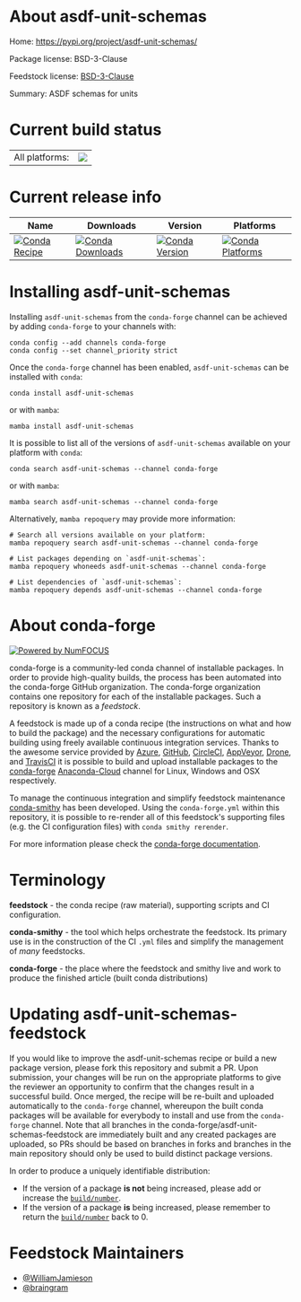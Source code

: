 About asdf-unit-schemas
=======================

Home: https://pypi.org/project/asdf-unit-schemas/

Package license: BSD-3-Clause

Feedstock license: [BSD-3-Clause](https://github.com/conda-forge/asdf-unit-schemas-feedstock/blob/main/LICENSE.txt)

Summary: ASDF schemas for units

Current build status
====================


<table><tr><td>All platforms:</td>
    <td>
      <a href="https://dev.azure.com/conda-forge/feedstock-builds/_build/latest?definitionId=17649&branchName=main">
        <img src="https://dev.azure.com/conda-forge/feedstock-builds/_apis/build/status/asdf-unit-schemas-feedstock?branchName=main">
      </a>
    </td>
  </tr>
</table>

Current release info
====================

| Name | Downloads | Version | Platforms |
| --- | --- | --- | --- |
| [![Conda Recipe](https://img.shields.io/badge/recipe-asdf--unit--schemas-green.svg)](https://anaconda.org/conda-forge/asdf-unit-schemas) | [![Conda Downloads](https://img.shields.io/conda/dn/conda-forge/asdf-unit-schemas.svg)](https://anaconda.org/conda-forge/asdf-unit-schemas) | [![Conda Version](https://img.shields.io/conda/vn/conda-forge/asdf-unit-schemas.svg)](https://anaconda.org/conda-forge/asdf-unit-schemas) | [![Conda Platforms](https://img.shields.io/conda/pn/conda-forge/asdf-unit-schemas.svg)](https://anaconda.org/conda-forge/asdf-unit-schemas) |

Installing asdf-unit-schemas
============================

Installing `asdf-unit-schemas` from the `conda-forge` channel can be achieved by adding `conda-forge` to your channels with:

```
conda config --add channels conda-forge
conda config --set channel_priority strict
```

Once the `conda-forge` channel has been enabled, `asdf-unit-schemas` can be installed with `conda`:

```
conda install asdf-unit-schemas
```

or with `mamba`:

```
mamba install asdf-unit-schemas
```

It is possible to list all of the versions of `asdf-unit-schemas` available on your platform with `conda`:

```
conda search asdf-unit-schemas --channel conda-forge
```

or with `mamba`:

```
mamba search asdf-unit-schemas --channel conda-forge
```

Alternatively, `mamba repoquery` may provide more information:

```
# Search all versions available on your platform:
mamba repoquery search asdf-unit-schemas --channel conda-forge

# List packages depending on `asdf-unit-schemas`:
mamba repoquery whoneeds asdf-unit-schemas --channel conda-forge

# List dependencies of `asdf-unit-schemas`:
mamba repoquery depends asdf-unit-schemas --channel conda-forge
```


About conda-forge
=================

[![Powered by
NumFOCUS](https://img.shields.io/badge/powered%20by-NumFOCUS-orange.svg?style=flat&colorA=E1523D&colorB=007D8A)](https://numfocus.org)

conda-forge is a community-led conda channel of installable packages.
In order to provide high-quality builds, the process has been automated into the
conda-forge GitHub organization. The conda-forge organization contains one repository
for each of the installable packages. Such a repository is known as a *feedstock*.

A feedstock is made up of a conda recipe (the instructions on what and how to build
the package) and the necessary configurations for automatic building using freely
available continuous integration services. Thanks to the awesome service provided by
[Azure](https://azure.microsoft.com/en-us/services/devops/), [GitHub](https://github.com/),
[CircleCI](https://circleci.com/), [AppVeyor](https://www.appveyor.com/),
[Drone](https://cloud.drone.io/welcome), and [TravisCI](https://travis-ci.com/)
it is possible to build and upload installable packages to the
[conda-forge](https://anaconda.org/conda-forge) [Anaconda-Cloud](https://anaconda.org/)
channel for Linux, Windows and OSX respectively.

To manage the continuous integration and simplify feedstock maintenance
[conda-smithy](https://github.com/conda-forge/conda-smithy) has been developed.
Using the ``conda-forge.yml`` within this repository, it is possible to re-render all of
this feedstock's supporting files (e.g. the CI configuration files) with ``conda smithy rerender``.

For more information please check the [conda-forge documentation](https://conda-forge.org/docs/).

Terminology
===========

**feedstock** - the conda recipe (raw material), supporting scripts and CI configuration.

**conda-smithy** - the tool which helps orchestrate the feedstock.
                   Its primary use is in the construction of the CI ``.yml`` files
                   and simplify the management of *many* feedstocks.

**conda-forge** - the place where the feedstock and smithy live and work to
                  produce the finished article (built conda distributions)


Updating asdf-unit-schemas-feedstock
====================================

If you would like to improve the asdf-unit-schemas recipe or build a new
package version, please fork this repository and submit a PR. Upon submission,
your changes will be run on the appropriate platforms to give the reviewer an
opportunity to confirm that the changes result in a successful build. Once
merged, the recipe will be re-built and uploaded automatically to the
`conda-forge` channel, whereupon the built conda packages will be available for
everybody to install and use from the `conda-forge` channel.
Note that all branches in the conda-forge/asdf-unit-schemas-feedstock are
immediately built and any created packages are uploaded, so PRs should be based
on branches in forks and branches in the main repository should only be used to
build distinct package versions.

In order to produce a uniquely identifiable distribution:
 * If the version of a package **is not** being increased, please add or increase
   the [``build/number``](https://docs.conda.io/projects/conda-build/en/latest/resources/define-metadata.html#build-number-and-string).
 * If the version of a package **is** being increased, please remember to return
   the [``build/number``](https://docs.conda.io/projects/conda-build/en/latest/resources/define-metadata.html#build-number-and-string)
   back to 0.

Feedstock Maintainers
=====================

* [@WilliamJamieson](https://github.com/WilliamJamieson/)
* [@braingram](https://github.com/braingram/)

